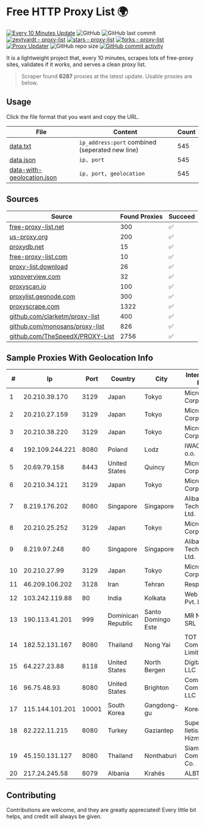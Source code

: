
# Free HTTP Proxy List 🌍

[![Every 10 Minutes Update](https://github.com/mertguvencli/http-proxy-list/actions/workflows/main.yml/badge.svg?branch=main)](https://github.com/mertguvencli/http-proxy-list/actions/workflows/main.yml)
![GitHub](https://img.shields.io/github/license/mertguvencli/http-proxy-list)
![GitHub last commit](https://img.shields.io/github/last-commit/mertguvencli/http-proxy-list)
[![zevtyardt - proxy-list](https://img.shields.io/static/v1?label=zevtyardt&message=proxy-list&color=blue&logo=github)](https://github.com/zevtyardt/proxy-list "Go to GitHub repo")
[![stars - proxy-list](https://img.shields.io/github/stars/zevtyardt/proxy-list?style=social)](https://github.com/zevtyardt/proxy-list)
[![forks - proxy-list](https://img.shields.io/github/forks/zevtyardt/proxy-list?style=social)](https://github.com/zevtyardt/proxy-list)
[![Proxy Updater](https://github.com/zevtyardt/proxy-list/workflows/Proxy%20Updater/badge.svg)](https://github.com/zevtyardt/proxy-list/actions?query=workflow:"Proxy+Updater")
![GitHub repo size](https://img.shields.io/github/repo-size/zevtyardt/proxy-list)
[![GitHub commit activity](https://img.shields.io/github/commit-activity/m/zevtyardt/proxy-list?logo=commits)](https://github.com/zevtyardt/proxy-list/commits/main)

It is a lightweight project that, every 10 minutes, scrapes lots of free-proxy sites, validates if it works, and serves a clean proxy list.

> Scraper found **6287** proxies at the latest update. Usable proxies are below.

## Usage

Click the file format that you want and copy the URL.

|File|Content|Count|
|----|-------|-----|
|[data.txt](https://raw.githubusercontent.com/mertguvencli/http-proxy-list/main/proxy-list/data.txt)|`ip_address:port` combined (seperated new line)|545|
|[data.json](https://raw.githubusercontent.com/mertguvencli/http-proxy-list/main/proxy-list/data.json)|`ip, port`|545|
|[data-with-geolocation.json](https://raw.githubusercontent.com/mertguvencli/http-proxy-list/main/proxy-list/data-with-geolocation.json)|`ip, port, geolocation`|545|

## Sources

|Source|Found Proxies|Succeed|
|------|-------------|-------|
|[free-proxy-list.net](https://free-proxy-list.net)|300|✅|
|[us-proxy.org](https://www.us-proxy.org)|200|✅|
|[proxydb.net](http://proxydb.net)|15|✅|
|[free-proxy-list.com](https://free-proxy-list.com/?page=&port=&type%5B%5D=http&type%5B%5D=https&up_time=0&search=Search)|10|✅|
|[proxy-list.download](https://www.proxy-list.download/HTTP)|26|✅|
|[vpnoverview.com](https://vpnoverview.com/privacy/anonymous-browsing/free-proxy-servers)|32|✅|
|[proxyscan.io](https://www.proxyscan.io)|100|✅|
|[proxylist.geonode.com](https://proxylist.geonode.com/api/proxy-list?limit=300&page=1&sort_by=lastChecked&sort_type=desc&protocols=http,https)|300|✅|
|[proxyscrape.com](https://api.proxyscrape.com/v2/?request=displayproxies&protocol=http&timeout=10000&country=all&ssl=all&anonymity=all)|1322|✅|
|[github.com/clarketm/proxy-list](https://raw.githubusercontent.com/clarketm/proxy-list/master/proxy-list-raw.txt)|400|✅|
|[github.com/monosans/proxy-list](https://raw.githubusercontent.com/monosans/proxy-list/main/proxies/http.txt)|826|✅|
|[github.com/TheSpeedX/PROXY-List](https://raw.githubusercontent.com/TheSpeedX/PROXY-List/master/http.txt)|2756|✅|


## Sample Proxies With Geolocation Info

|#|Ip|Port|Country|City|Internet Service Provider|
|-|--|----|-------|----|-------------------------|
|1|20.210.39.170|3129|Japan|Tokyo|Microsoft Corporation|
|2|20.210.27.159|3129|Japan|Tokyo|Microsoft Corporation|
|3|20.210.38.220|3129|Japan|Tokyo|Microsoft Corporation|
|4|192.109.244.221|8080|Poland|Lodz|IWACOM Sp. z o.o.|
|5|20.69.79.158|8443|United States|Quincy|Microsoft Corporation|
|6|20.210.34.121|3129|Japan|Tokyo|Microsoft Corporation|
|7|8.219.176.202|8080|Singapore|Singapore|Alibaba (US) Technology Co., Ltd.|
|8|20.210.25.252|3129|Japan|Tokyo|Microsoft Corporation|
|9|8.219.97.248|80|Singapore|Singapore|Alibaba (US) Technology Co., Ltd.|
|10|20.210.27.99|3129|Japan|Tokyo|Microsoft Corporation|
|11|46.209.106.202|3128|Iran|Tehran|Respina|
|12|103.242.119.88|80|India|Kolkata|Web Werks India Pvt. Ltd.|
|13|190.113.41.201|999|Dominican Republic|Santo Domingo Este|MR Networking, SRL|
|14|182.52.131.167|8080|Thailand|Nong Yai|TOT Public Company Limited|
|15|64.227.23.88|8118|United States|North Bergen|DigitalOcean, LLC|
|16|96.75.48.93|8080|United States|Brighton|Comcast Cable Communications, LLC|
|17|115.144.101.201|10001|South Korea|Gangdong-gu|Korea Telecom|
|18|82.222.11.215|8080|Turkey|Gaziantep|Superonline Iletisim Hizmetleri A.S.|
|19|45.150.131.127|8080|Thailand|Nonthaburi|Siamdata Communication Co.|
|20|217.24.245.58|8079|Albania|Krahës|ALBTELECOM|



## Contributing

Contributions are welcome, and they are greatly appreciated! Every
little bit helps, and credit will always be given.

